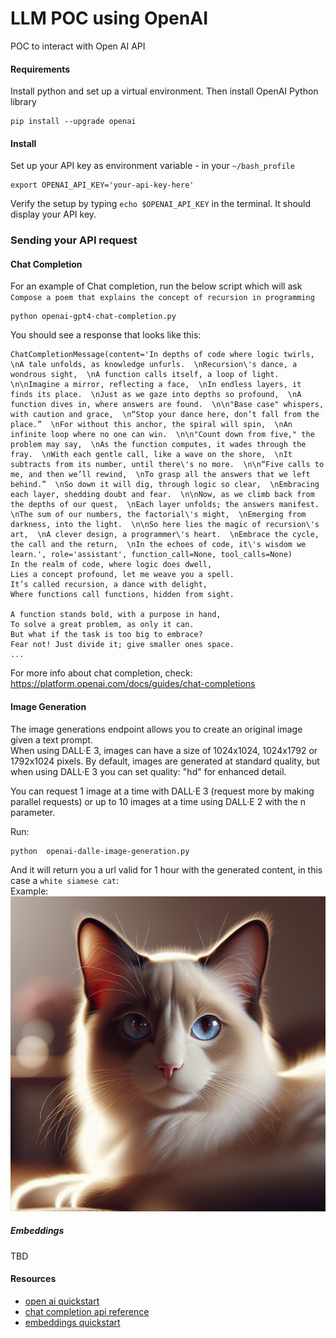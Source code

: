 # LLM POC using OpenAI
POC to interact with Open AI API


#### Requirements
Install python and set up a virtual environment. Then install OpenAI Python library

```commandline
pip install --upgrade openai
```
#### Install
Set up your API key as environment variable - in your `~/bash_profile` 
```commandline
export OPENAI_API_KEY='your-api-key-here'
```
Verify the setup by typing `echo $OPENAI_API_KEY` in the terminal. It should display your API key.

### Sending your API request
#### Chat Completion
For an example of Chat completion, run the below script which will ask `Compose a poem that explains the concept of recursion in programming`
```commandline
python openai-gpt4-chat-completion.py
```

You should see a response that looks like this:
```text
ChatCompletionMessage(content='In depths of code where logic twirls,  \nA tale unfolds, as knowledge unfurls.  \nRecursion\'s dance, a wondrous sight,  \nA function calls itself, a loop of light.  \n\nImagine a mirror, reflecting a face,  \nIn endless layers, it finds its place.  \nJust as we gaze into depths so profound,  \nA function dives in, where answers are found.  \n\n"Base case" whispers, with caution and grace,  \n“Stop your dance here, don’t fall from the place.”  \nFor without this anchor, the spiral will spin,  \nAn infinite loop where no one can win.  \n\n"Count down from five," the problem may say,  \nAs the function computes, it wades through the fray.  \nWith each gentle call, like a wave on the shore,  \nIt subtracts from its number, until there\'s no more.  \n\n“Five calls to me, and then we’ll rewind,  \nTo grasp all the answers that we left behind.”  \nSo down it will dig, through logic so clear,  \nEmbracing each layer, shedding doubt and fear.  \n\nNow, as we climb back from the depths of our quest,  \nEach layer unfolds; the answers manifest.  \nThe sum of our numbers, the factorial\'s might,  \nEmerging from darkness, into the light.  \n\nSo here lies the magic of recursion\'s art,  \nA clever design, a programmer\'s heart.  \nEmbrace the cycle, the call and the return,  \nIn the echoes of code, it\'s wisdom we learn.', role='assistant', function_call=None, tool_calls=None)
In the realm of code, where logic does dwell,  
Lies a concept profound, let me weave you a spell.  
It’s called recursion, a dance with delight,  
Where functions call functions, hidden from sight.  

A function stands bold, with a purpose in hand,  
To solve a great problem, as only it can.  
But what if the task is too big to embrace?  
Fear not! Just divide it; give smaller ones space.  
...
```
For more info about chat completion, check: https://platform.openai.com/docs/guides/chat-completions


#### Image Generation
The image generations endpoint allows you to create an original image given a text prompt.  
When using DALL·E 3, images can have a size of 1024x1024, 1024x1792 or 1792x1024 pixels.
By default, images are generated at standard quality, but when using DALL·E 3 you can set quality: "hd" for enhanced detail. 

You can request 1 image at a time with DALL·E 3 (request more by making parallel requests) or up to 10 images at a time using DALL·E 2 with the n parameter.

Run:
```commandline
python  openai-dalle-image-generation.py 
```
And it will return you a url valid for 1 hour with the generated content, in this case a `white siamese cat`:  
Example:
![generated_cat](images/dalle-generated-cat.png)
##### Embeddings
TBD


#### Resources
 - [open ai quickstart](https://platform.openai.com/docs/quickstart)
 - [chat completion api reference](https://platform.openai.com/docs/api-reference/chat)
 - [embeddings quickstart](https://platform.openai.com/docs/guides/embeddings)
